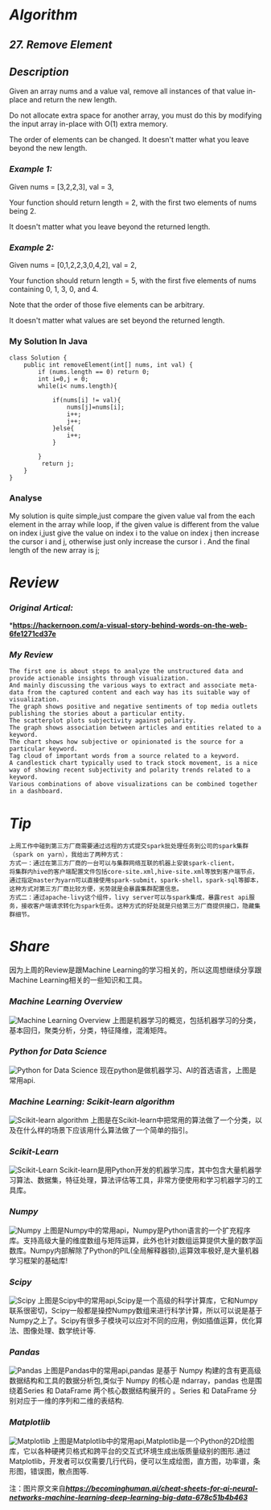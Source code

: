 # ***Algorithm***
## ***27. Remove Element***
## ***Description***
Given an array nums and a value val, remove all instances of that value in-place and return the new length.

Do not allocate extra space for another array, you must do this by modifying the input array in-place with O(1) extra memory.

The order of elements can be changed. It doesn't matter what you leave beyond the new length.

### ***Example 1:***

Given nums = [3,2,2,3], val = 3,

Your function should return length = 2, with the first two elements of nums being 2.

It doesn't matter what you leave beyond the returned length.
### ***Example 2:***

Given nums = [0,1,2,2,3,0,4,2], val = 2,

Your function should return length = 5, with the first five elements of nums containing 0, 1, 3, 0, and 4.

Note that the order of those five elements can be arbitrary.

It doesn't matter what values are set beyond the returned length.
### My Solution In Java
```
class Solution {
    public int removeElement(int[] nums, int val) {
        if (nums.length == 0) return 0;
        int i=0,j = 0;
        while(i< nums.length){
        
            if(nums[i] != val){
                nums[j]=nums[i];
                i++;
                j++;
            }else{
                i++;
            }
            
        }
         return j;
    }
}
```
### Analyse
My  solution is quite simple,just compare the given value val from the each element in the array while loop,
if the given value is different from the value on index i,just give the value on index i to the value on index j then increase the cursor i and j,
otherwise just only increase the cursor i .
And the final length of the new array is j;
# ***Review***
### ***Original Artical:***

***https://hackernoon.com/a-visual-story-behind-words-on-the-web-6fe1271cd37e**
### ***My Review***
```
The first one is about steps to analyze the unstructured data and provide actionable insights through visualization.
And mainly discussing the various ways to extract and associate meta-data from the captured content and each way has its suitable way of visualization.
The graph shows positive and negative sentiments of top media outlets publishing the stories about a particular entity. 
The scatterplot plots subjectivity against polarity.
The graph shows association between articles and entities related to a keyword.
The chart shows how subjective or opinionated is the source for a particular keyword.
Tag cloud of important words from a source related to a keyword.
A candlestick chart typically used to track stock movement, is a nice way of showing recent subjectivity and polarity trends related to a keyword. 
Various combinations of above visualizations can be combined together in a dashboard.

```

# ***Tip***
```
上周工作中碰到第三方厂商需要通过远程的方式提交spark批处理任务到公司的spark集群（spark on yarn），我给出了两种方式：
方式一：通过在第三方厂商的一台可以与集群网络互联的机器上安装spark-client，
将集群内hive的客户端配置文件包括core-site.xml,hive-site.xml等放到客户端节点，
通过指定master为yarn可以直接使用spark-submit，spark-shell，spark-sql等脚本，这种方式对第三方厂商比较方便，劣势就是会暴露集群配置信息。
方式二：通过apache-livy这个组件，livy server可以与spark集成，暴露rest api服务，接收客户端请求转化为spark任务。这种方式的好处就是只给第三方厂商提供接口，隐藏集群细节。
```
# ***Share***
因为上周的Review是跟Machine Learning的学习相关的，所以这周想继续分享跟Machine Learning相关的一些知识和工具。
### ***Machine Learning Overview***
![Machine Learning Overview](https://raw.githubusercontent.com/Daheyoyo/arts/blob/master/Machine%20Learning%20Overview.png)
上图是机器学习的概览，包括机器学习的分类，基本回归，聚类分析，分类，特征降维，混淆矩阵。

### ***Python for Data Science***
![Python for Data Science](https://raw.githubusercontent.com/Daheyoyo/arts/blob/master/Python%20for%20Data%20Science-basis.png)
现在python是做机器学习、AI的首选语言，上图是常用api.

### ***Machine Learning: Scikit-learn algorithm***
![Scikit-learn algorithm](https://raw.githubusercontent.com/Daheyoyo/arts/master/Scikit-learn%20algorithm.png)
上图是在Scikit-learn中把常用的算法做了一个分类，以及在什么样的场景下应该用什么算法做了一个简单的指引。

### ***Scikit-Learn***
![Scikit-Learn](https://raw.githubusercontent.com/Daheyoyo/arts/master/Scikit-Learn.png)
Scikit-learn是用Python开发的机器学习库，其中包含大量机器学习算法、数据集，特征处理，算法评估等工具，非常方便使用和学习机器学习的工具库。

### ***Numpy***
![Numpy](https://raw.githubusercontent.com/Daheyoyo/arts/master/Numpy.png)
上图是Numpy中的常用api，Numpy是Python语言的一个扩充程序库。支持高级大量的维度数组与矩阵运算，此外也针对数组运算提供大量的数学函数库。Numpy内部解除了Python的PIL(全局解释器锁),运算效率极好,是大量机器学习框架的基础库!

### ***Scipy***
![Scipy](https://raw.githubusercontent.com/Daheyoyo/arts/master/Scipy.png)
上图是Scipy中的常用api,Scipy是一个高级的科学计算库，它和Numpy联系很密切，Scipy一般都是操控Numpy数组来进行科学计算，所以可以说是基于Numpy之上了。Scipy有很多子模块可以应对不同的应用，例如插值运算，优化算法、图像处理、数学统计等.

### ***Pandas***
![Pandas](https://raw.githubusercontent.com/Daheyoyo/arts/master/Pandas.png)
上图是Pandas中的常用api,pandas 是基于 Numpy 构建的含有更高级数据结构和工具的数据分析包,类似于 Numpy 的核心是 ndarray，pandas 也是围绕着Series 和 DataFrame 两个核心数据结构展开的 。Series 和 DataFrame 分别对应于一维的序列和二维的表结构.

### ***Matplotlib***
![Matplotlib](https://raw.githubusercontent.com/Daheyoyo/arts/master/Matplotlib.png)
上图是Matplotlib中的常用api,Matplotlib是一个Python的2D绘图库，它以各种硬拷贝格式和跨平台的交互式环境生成出版质量级别的图形.通过Matplotlib，开发者可以仅需要几行代码，便可以生成绘图，直方图，功率谱，条形图，错误图，散点图等.

注：图片原文来自***https://becominghuman.ai/cheat-sheets-for-ai-neural-networks-machine-learning-deep-learning-big-data-678c51b4b463***
